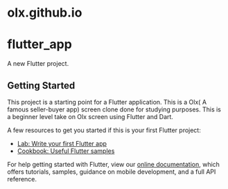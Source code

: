 # olx.github.io

# flutter_app

A new Flutter project.

## Getting Started

This project is a starting point for a Flutter application.
This is a Olx( A famous seller-buyer app) screen clone done for studying purposes. This is a beginner level take on Olx screen using Flutter and Dart.

A few resources to get you started if this is your first Flutter project:

- [Lab: Write your first Flutter app](https://flutter.dev/docs/get-started/codelab)
- [Cookbook: Useful Flutter samples](https://flutter.dev/docs/cookbook)

For help getting started with Flutter, view our
[online documentation](https://flutter.dev/docs), which offers tutorials,
samples, guidance on mobile development, and a full API reference.
